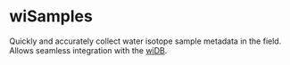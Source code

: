 # wiSamples
Quickly and accurately collect water isotope sample metadata in the field. Allows seamless integration with the [wiDB](http://WaterisotopeDB.org). 
